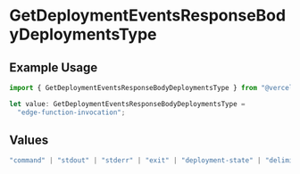 # GetDeploymentEventsResponseBodyDeploymentsType

## Example Usage

```typescript
import { GetDeploymentEventsResponseBodyDeploymentsType } from "@vercel/sdk/models/operations/getdeploymentevents.js";

let value: GetDeploymentEventsResponseBodyDeploymentsType =
  "edge-function-invocation";
```

## Values

```typescript
"command" | "stdout" | "stderr" | "exit" | "deployment-state" | "delimiter" | "middleware" | "middleware-invocation" | "edge-function-invocation" | "fatal"
```